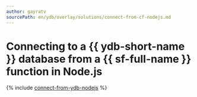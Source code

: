 ```yaml
---
author: gayratv
sourcePath: en/ydb/overlay/solutions/connect-from-cf-nodejs.md
---
```


# Connecting to a {{ ydb-short-name }} database from a {{ sf-full-name }} function in Node.js

{% include [connect-from-ydb-nodejs](../../_includes/solutions/connect-from-cf-nodejs.md) %}

